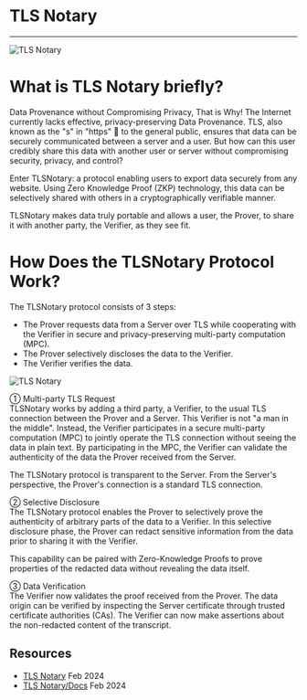 # TLS Notary
---

![TLS Notary](https://encrypted-tbn0.gstatic.com/images?q=tbn:ANd9GcT-Sg3rZyhgMiVaVT_mkfNRfjcv6PiGZIHpHg&usqp=CAU "TLS Notary")

# What is TLS Notary briefly?

Data Provenance without Compromising Privacy, That is Why!
The Internet currently lacks effective, privacy-preserving Data Provenance. TLS, also known as the "s" in "https" 🔐 to the general public, ensures that data can be securely communicated between a server and a user. But how can this user credibly share this data with another user or server without compromising security, privacy, and control?

Enter TLSNotary: a protocol enabling users to export data securely from any website. Using Zero Knowledge Proof (ZKP) technology, this data can be selectively shared with others in a cryptographically verifiable manner.

TLSNotary makes data truly portable and allows a user, the Prover, to share it with another party, the Verifier, as they see fit.

# How Does the TLSNotary Protocol Work?
The TLSNotary protocol consists of 3 steps:

- The Prover requests data from a Server over TLS while cooperating with the Verifier in secure and privacy-preserving multi-party computation (MPC).<br>
- The Prover selectively discloses the data to the Verifier.<br>
- The Verifier verifies the data.<br>

![TLS Notary ](https://docs.tlsnotary.org/diagrams/overview_prover_verifier.svg "TLS Notary ")

① Multi-party TLS Request<br>
TLSNotary works by adding a third party, a Verifier, to the usual TLS connection between the Prover and a Server. This Verifier is not "a man in the middle". Instead, the Verifier participates in a secure multi-party computation (MPC) to jointly operate the TLS connection without seeing the data in plain text. By participating in the MPC, the Verifier can validate the authenticity of the data the Prover received from the Server.<br>

The TLSNotary protocol is transparent to the Server. From the Server's perspective, the Prover's connection is a standard TLS connection.<br>

② Selective Disclosure<br>
The TLSNotary protocol enables the Prover to selectively prove the authenticity of arbitrary parts of the data to a Verifier. In this selective disclosure phase, the Prover can redact sensitive information from the data prior to sharing it with the Verifier.<br>

This capability can be paired with Zero-Knowledge Proofs to prove properties of the redacted data without revealing the data itself.<br>

③ Data Verification<br>
The Verifier now validates the proof received from the Prover. The data origin can be verified by inspecting the Server certificate through trusted certificate authorities (CAs). The Verifier can now make assertions about the non-redacted content of the transcript.<br>





## Resources

- [TLS Notary](https://tlsnotary.org/ "TLS Notary") Feb 2024
- [TLS Notary/Docs](https://docs.tlsnotary.org/intro.html "TLS Notary Docs") Feb 2024


